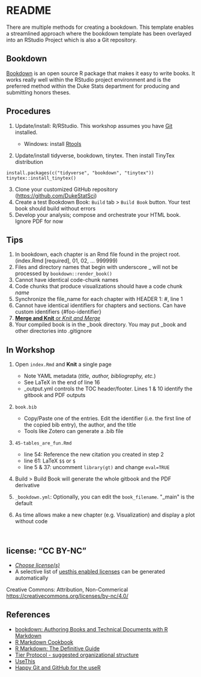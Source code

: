 # README  
There are multiple methods for creating a bookdown.  This template enables a streamlined approach where the bookdown template has been overlayed into an RStudio Project which is also a Git repository.

## Bookdown  
[Bookdown](https://bookdown.org/home/about/) is an open source R package that makes it easy to write books.  It works really well within the  RStudio project environment and is the preferred method within the Duke Stats department for producing and submitting honors theses. 

## Procedures  
1. Update/install: R/RStudio.  This workshop assumes you have [Git](https://git-scm.com/) installed.  

    - Windows: install [Rtools](https://cran.r-project.org/bin/windows/Rtools/)  
    
2. Update/install tidyverse, bookdown, tinytex.  Then install TinyTex distribution

```
install.packages(c("tidyverse", "bookdown", "tinytex"))
tinytex::install_tinytex()   
```

3. Clone your customized GitHub repository (https://github.com/DukeStatSci)
3. Create a test Bookdown Book:  `Build` tab > `Build Book` button.  Your test book should build without errors
3. Develop your analysis; compose and orchestrate your HTML book.  Ignore PDF for now 

## Tips  
1. In bookdown, each chapter is an Rmd file found in the project root.  (index.Rmd [required], 01, 02, ... 999999)
1. Files and directory names that begin with underscore _ will not be processed by `bookdown::render_book()`
1. Cannot have identical code-chunk names
1. Code chunks that produce visualizations should have a code chunk _name_
1. Synchronize the file_name for each chapter with HEADER 1: #, line 1
1. Cannot have identical identifiers for chapters and sections.  Can have custom identifiers {#foo-identifier}
1. [**Merge and Knit** or _Knit and Merge_](https://bookdown.org/yihui/bookdown/new-session.html)
1. Your compiled book is in the _book directory.  You may put _book and other directories into .gitignore 

## In Workshop

1. Open `index.Rmd` and **Knit** a single page  

    - Note YAML metadata (_title, author, bibliography, etc._)
    - See LaTeX in the end of line 16
    - _output.yml controls the TOC header/footer.  Lines 1 & 10 identify the gitbook and PDF outputs  

1. `book.bib`  

    - Copy/Paste one of the entries. Edit the identifier (i.e. the first line of the copied bib entry), the author, and the title
    - Tools like Zotero can generate a .bib file
    
1. `45-tables_are_fun.Rmd`  

    - line 54:  Reference the new citation you created in step 2
    - line 61:  LaTeX `$$` or `$`
    - line 5 & 37:  uncomment `library(gt)` and change `eval=TRUE`
    
1. Build > Build Book will generate the whole gitbook and the PDF derivative  
1. `_bookdown.yml`:  Optionally, you can edit the `book_filename`.  "_main" is the default  
1. As time allows make a new chapter (e.g. Visualization) and display a plot without code

```


```


## license: “CC BY-NC”  
- [*Choose license(s)*](https://docs.google.com/presentation/d/1CcKWMUsH7ADCpLQZ57tfhiUIZYgKahmd_z45pVucVlw/edit#slide=id.g72011cc5c1_1_90)
- A selective list of [uesthis enabled licenses](https://usethis.r-lib.org/reference/licenses.html) can be generated automatically

Creative Commons: Attribution, Non-Commerical  
<https://creativecommons.org/licenses/by-nc/4.0/>

## References  
- [bookdown: Authoring Books and Technical Documents with R Markdown](https://bookdown.org/yihui/bookdown/)
- [R Markdown Cookbook](https://bookdown.org/yihui/rmarkdown-cookbook/)
- [R Markdown: The Definitive Guide](https://bookdown.org/yihui/rmarkdown/)
- [Tier Protocol - suggested organizational structure](https://www.projecttier.org/tier-protocol/specifications/#overview-of-the-documentation)
- [UseThis](https://usethis.r-lib.org/)
- [Happy Git and GitHub for the useR](https://happygitwithr.com/)



